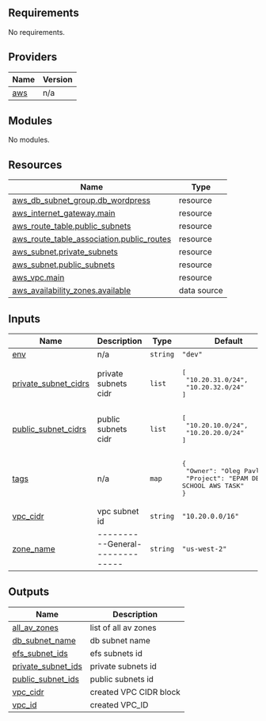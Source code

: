 <!-- BEGIN_TF_DOCS -->
## Requirements

No requirements.

## Providers

| Name | Version |
|------|---------|
| <a name="provider_aws"></a> [aws](#provider\_aws) | n/a |

## Modules

No modules.

## Resources

| Name | Type |
|------|------|
| [aws_db_subnet_group.db_wordpress](https://registry.terraform.io/providers/hashicorp/aws/latest/docs/resources/db_subnet_group) | resource |
| [aws_internet_gateway.main](https://registry.terraform.io/providers/hashicorp/aws/latest/docs/resources/internet_gateway) | resource |
| [aws_route_table.public_subnets](https://registry.terraform.io/providers/hashicorp/aws/latest/docs/resources/route_table) | resource |
| [aws_route_table_association.public_routes](https://registry.terraform.io/providers/hashicorp/aws/latest/docs/resources/route_table_association) | resource |
| [aws_subnet.private_subnets](https://registry.terraform.io/providers/hashicorp/aws/latest/docs/resources/subnet) | resource |
| [aws_subnet.public_subnets](https://registry.terraform.io/providers/hashicorp/aws/latest/docs/resources/subnet) | resource |
| [aws_vpc.main](https://registry.terraform.io/providers/hashicorp/aws/latest/docs/resources/vpc) | resource |
| [aws_availability_zones.available](https://registry.terraform.io/providers/hashicorp/aws/latest/docs/data-sources/availability_zones) | data source |

## Inputs

| Name | Description | Type | Default | Required |
|------|-------------|------|---------|:--------:|
| <a name="input_env"></a> [env](#input\_env) | n/a | `string` | `"dev"` | no |
| <a name="input_private_subnet_cidrs"></a> [private\_subnet\_cidrs](#input\_private\_subnet\_cidrs) | private subnets cidr | `list` | <pre>[<br>  "10.20.31.0/24",<br>  "10.20.32.0/24"<br>]</pre> | no |
| <a name="input_public_subnet_cidrs"></a> [public\_subnet\_cidrs](#input\_public\_subnet\_cidrs) | public subnets cidr | `list` | <pre>[<br>  "10.20.10.0/24",<br>  "10.20.20.0/24"<br>]</pre> | no |
| <a name="input_tags"></a> [tags](#input\_tags) | n/a | `map` | <pre>{<br>  "Owner": "Oleg Pavlov",<br>  "Project": "EPAM DEVOPS SCHOOL AWS TASK"<br>}</pre> | no |
| <a name="input_vpc_cidr"></a> [vpc\_cidr](#input\_vpc\_cidr) | vpc subnet id | `string` | `"10.20.0.0/16"` | no |
| <a name="input_zone_name"></a> [zone\_name](#input\_zone\_name) | ----------General-------------- | `string` | `"us-west-2"` | no |

## Outputs

| Name | Description |
|------|-------------|
| <a name="output_all_av_zones"></a> [all\_av\_zones](#output\_all\_av\_zones) | list of all av zones |
| <a name="output_db_subnet_name"></a> [db\_subnet\_name](#output\_db\_subnet\_name) | db subnet name |
| <a name="output_efs_subnet_ids"></a> [efs\_subnet\_ids](#output\_efs\_subnet\_ids) | efs subnets id |
| <a name="output_private_subnet_ids"></a> [private\_subnet\_ids](#output\_private\_subnet\_ids) | private subnets id |
| <a name="output_public_subnet_ids"></a> [public\_subnet\_ids](#output\_public\_subnet\_ids) | public subnets id |
| <a name="output_vpc_cidr"></a> [vpc\_cidr](#output\_vpc\_cidr) | created VPC CIDR block |
| <a name="output_vpc_id"></a> [vpc\_id](#output\_vpc\_id) | created VPC\_ID |
<!-- END_TF_DOCS -->
